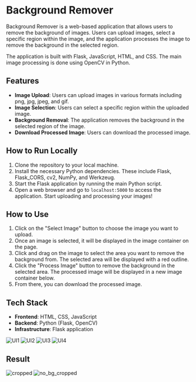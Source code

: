 # Background Remover

Background Remover is a web-based application that allows users to remove the background of images. Users can upload images, select a specific region within the image, and the application processes the image to remove the background in the selected region.

The application is built with Flask, JavaScript, HTML, and CSS. The main image processing is done using OpenCV in Python.

## Features

- **Image Upload**: Users can upload images in various formats including png, jpg, jpeg, and gif.
- **Image Selection**: Users can select a specific region within the uploaded image.
- **Background Removal**: The application removes the background in the selected region of the image.
- **Download Processed Image**: Users can download the processed image.

## How to Run Locally

1. Clone the repository to your local machine.
2. Install the necessary Python dependencies. These include Flask, Flask_CORS, cv2, NumPy, and Werkzeug.
3. Start the Flask application by running the main Python script.
4. Open a web browser and go to `localhost:5000` to access the application. Start uploading and processing your images!

## How to Use

1. Click on the "Select Image" button to choose the image you want to upload.
2. Once an image is selected, it will be displayed in the image container on the page.
3. Click and drag on the image to select the area you want to remove the background from. The selected area will be displayed with a red outline.
4. Click the "Process Image" button to remove the background in the selected area. The processed image will be displayed in a new image container below.
5. From there, you can download the processed image.

## Tech Stack

- **Frontend**: HTML, CSS, JavaScript
- **Backend**: Python (Flask, OpenCV)
- **Infrastructure**: Flask application

![UI1](https://github.com/RainyLeonhardt/background-remover/assets/55123523/e921e644-a452-426d-93b0-4221a3bb007f)
![UI2](https://github.com/RainyLeonhardt/background-remover/assets/55123523/e60b2fed-e692-4283-b733-176fc444dc65)
![UI3](https://github.com/RainyLeonhardt/background-remover/assets/55123523/91f30db8-845d-479c-85db-f395fbd5b48d)
![UI4](https://github.com/RainyLeonhardt/background-remover/assets/55123523/e7268bab-35f6-478a-b56f-a9fc90393766)

## Result

![cropped](https://github.com/RainyLeonhardt/background-remover/assets/55123523/9665d1db-c6f4-4cf8-99a3-404069e4c447)
![no_bg_cropped](https://github.com/RainyLeonhardt/background-remover/assets/55123523/9f8a9930-e6c3-4aa3-9706-8da3cfe24996)
